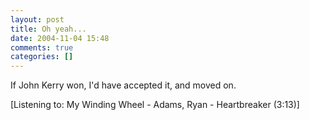 ```yaml
---
layout: post
title: Oh yeah...
date: 2004-11-04 15:48
comments: true
categories: []
---
```

If John Kerry won, I'd have accepted it, and moved on.

<div class="media">[Listening to: My Winding Wheel - Adams, Ryan - Heartbreaker (3:13)]</div>

